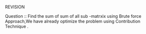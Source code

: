 

REVISION

Question :: Find the sum of sum of all sub -matrxix using Brute force Approach,We have already optimize the problem using Contribution Technique .
